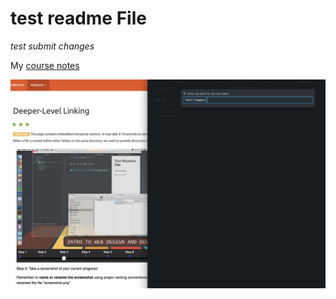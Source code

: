 # test readme File
*test submit changes*

My [course notes](./notes.txt)

![Image of my Atom Editor](./images/screenshot_of_desktop.png)
